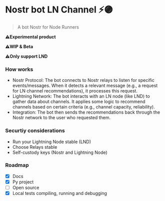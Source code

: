 # Nostr bot LN Channel ⚡🟣

>A bot Nostr for Node Runners 

⚠️**Experimental product**

⚠️**WIP & Beta**

⚠️**Only support LND**

### How works 

- Nostr Protocol: The bot connects to Nostr relays to listen for specific events/messages. When it detects a relevant message (e.g., a request for LN channel recommendations), it processes this request.
- Lightning Network: The bot interacts with an LN node (like LND) to gather data about channels. It applies some logic to recommend channels based on certain criteria (e.g., channel capacity, reliability).
- Integration: The bot then sends the recommendations back through the Nostr network to the user who requested them.

### Securtiy considerations

- Run your Lightning Node stable (LND)
- Choose Relays stable
- Self-custody keys (Nostr and Lightning Node)
  
### Roadmap 

- [x] Docs
- [x] Py project
- [ ] Open source 
- [x] Local tests compiling, running and debugging
